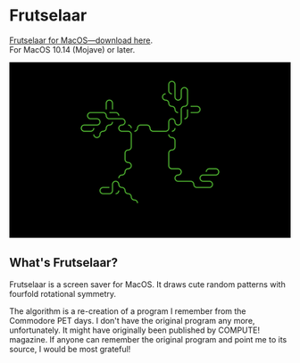 # Frutselaar

[Frutselaar for MacOS—download here](https://github.com/thomasokken/frutselaar/releases).  
For MacOS 10.14 (Mojave) or later.

![Screenshot of Frutselaar](screenshot.png)

## What's Frutselaar?

Frutselaar is a screen saver for MacOS. It draws cute random patterns with fourfold rotational symmetry.

The algorithm is a re-creation of a program I remember from the Commodore PET days. I don't have the
original program any more, unfortunately. It might have originally been published by COMPUTE! magazine.
If anyone can remember the original program and point me to its source, I would be most grateful!

